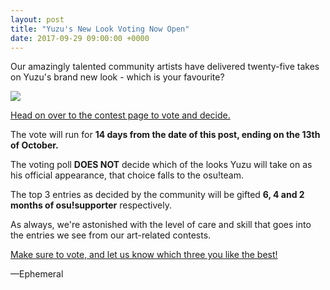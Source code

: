 ```yaml
---
layout: post
title: "Yuzu's New Look Voting Now Open"
date: 2017-09-29 09:00:00 +0000
---
```


Our amazingly talented community artists have delivered twenty-five takes on Yuzu's brand new look - which is your favourite?

[![](https://assets.ppy.sh/contests/49/header.jpg)](https://osu.ppy.sh/community/contests/49)

[Head on over to the contest page to vote and decide.](https://osu.ppy.sh/community/contests/49)

The vote will run for **14 days from the date of this post, ending on the 13th of October.**

The voting poll **DOES NOT** decide which of the looks Yuzu will take on as his official appearance, that choice falls to the osu!team.

The top 3 entries as decided by the community will be gifted **6, 4 and 2 months of osu!supporter** respectively.

As always, we're astonished with the level of care and skill that goes into the entries we see from our art-related contests.

[Make sure to vote, and let us know which three you like the best!](https://osu.ppy.sh/community/contests/49)

—Ephemeral
